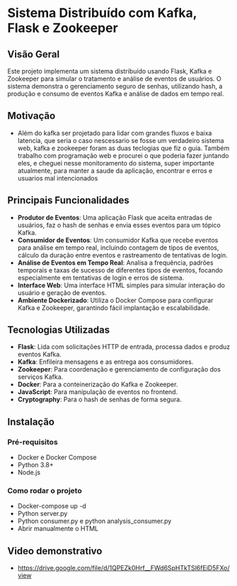 # Sistema Distribuído com Kafka, Flask e Zookeeper

## Visão Geral
Este projeto implementa um sistema distribuído usando Flask, Kafka e Zookeeper para simular o tratamento e análise de eventos de usuários. O sistema demonstra o gerenciamento seguro de senhas, utilizando hash, a produção e consumo de eventos Kafka e análise de dados em tempo real.

## Motivação
- Além do kafka ser projetado para lidar com grandes fluxos e baixa latencia, que seria o caso nescessario se fosse um verdadeiro sistema web, kafka e zookeeper foram as duas teclogias que fiz o guia. Também trabalho com programação web e procurei o que poderia fazer juntando eles, e cheguei nesse monitoramento do sistema, super importante atualmente, para manter a saude da aplicação, encontrar e erros e usuarios mal intencionados

## Principais Funcionalidades
- **Produtor de Eventos**: Uma aplicação Flask que aceita entradas de usuários, faz o hash de senhas e envia esses eventos para um tópico Kafka.
- **Consumidor de Eventos**: Um consumidor Kafka que recebe eventos para análise em tempo real, incluindo contagem de tipos de eventos, cálculo da duração entre eventos e rastreamento de tentativas de login.
- **Análise de Eventos em Tempo Real**: Analisa a frequência, padrões temporais e taxas de sucesso de diferentes tipos de eventos, focando especialmente em tentativas de login e erros de sistema.
- **Interface Web**: Uma interface HTML simples para simular interação do usuário e geração de eventos.
- **Ambiente Dockerizado**: Utiliza o Docker Compose para configurar Kafka e Zookeeper, garantindo fácil implantação e escalabilidade.

## Tecnologias Utilizadas
- **Flask**: Lida com solicitações HTTP de entrada, processa dados e produz eventos Kafka.
- **Kafka**: Enfileira mensagens e as entrega aos consumidores.
- **Zookeeper**: Para coordenação e gerenciamento de configuração dos serviços Kafka.
- **Docker**: Para a conteinerização do Kafka e Zookeeper.
- **JavaScript**: Para manipulação de eventos no frontend.
- **Cryptography**: Para o hash de senhas de forma segura.

## Instalação

### Pré-requisitos
- Docker e Docker Compose
- Python 3.8+
- Node.js 

### Como rodar o projeto
- Docker-compose up -d
- Python server.py
- Python consumer.py e python analysis_consumer.py
- Abrir manualmente o HTML


## Video demonstrativo
- https://drive.google.com/file/d/1QPEZk0Hrf__FWd6SpHTkTSl6fEiD5FXo/view
